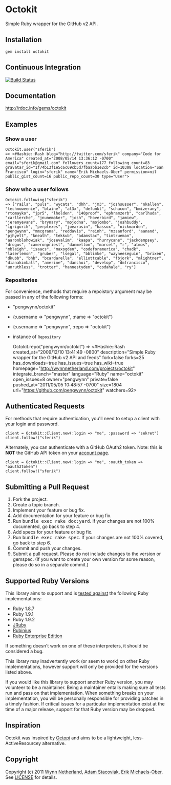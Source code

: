 # Octokit
Simple Ruby wrapper for the GitHub v2 API.

## <a name="installation"></a>Installation
    gem install octokit

## <a name="ci"></a>Continuous Integration
[![Build Status](https://secure.travis-ci.org/pengwynn/octokit.png)](http://travis-ci.org/pengwynn/octokit)

## <a name="documentation"></a>Documentation
http://rdoc.info/gems/octokit

## <a name="examples"></a>Examples
### Show a user
    Octokit.user("sferik")
    => <#Hashie::Rash blog="http://twitter.com/sferik" company="Code for America" created_at="2008/05/14 13:36:12 -0700" email="sferik@gmail.com" followers_count=177 following_count=83 gravatar_id="1f74b13f1e5c6c69cb5d7fbaabb1e2cb" id=10308 location="San Francisco" login="sferik" name="Erik Michaels-Ober" permission=nil public_gist_count=16 public_repo_count=30 type="User">

### Show who a user follows
    Octokit.following("sferik")
    => ["rails", "puls", "wycats", "dhh", "jm3", "joshsusser", "nkallen", "technoweenie", "blaine", "al3x", "defunkt", "schacon", "bmizerany", "rtomayko", "jpr5", "lholden", "140proof", "ephramzerb", "carlhuda", "carllerche", "jnunemaker", "josh", "hoverbird", "jamiew", "jeremyevans", "brynary", "mojodna", "mojombo", "joshbuddy", "igrigorik", "perplexes", "joearasin", "hassox", "nickmarden", "pengwynn", "mmcgrana", "reddavis", "reinh", "mzsanford", "aanand", "pjhyett", "kneath", "tekkub", "adamstac", "timtrueman", "aaronblohowiak", "josevalim", "kaapa", "hurrycane", "jackdempsey", "drogus", "cameronpriest", "danmelton", "marcel", "r", "atmos", "mbleigh", "isaacs", "maxogden", "codeforamerica", "chadk", "laserlemon", "gruber", "lsegal", "bblimke", "wayneeseguin", "brixen", "dkubb", "bhb", "bcardarella", "elliottcable", "fbjork", "mlightner", "dianakimball", "amerine", "danchoi", "develop", "dmfrancisco", "unruthless", "trotter", "hannestyden", "codahale", "ry"]

### Repositories
For convenience, methods that require a repoistory argument may be passed in any of the following forms:

* "pengwynn/octokit"
* {:username => "pengwynn", :name => "octokit"}
* {:username => "pengwynn", :repo => "octokit"}
* instance of `Repository`

    Octokit.repo("pengwynn/octokit")
    => <#Hashie::Rash created_at="2009/12/10 13:41:49 -0800" description="Simple Ruby wrapper for the GitHub v2 API and feeds" fork=false forks=25 has_downloads=true has_issues=true has_wiki=true homepage="http://wynnnetherland.com/projects/octokit" integrate_branch="master" language="Ruby" name="octokit" open_issues=8 owner="pengwynn" private=false pushed_at="2011/05/05 10:48:57 -0700" size=1804 url="https://github.com/pengwynn/octokit" watchers=92>

## <a name="authenticated_requests"></a>Authenticated Requests
For methods that require authentication, you'll need to setup a client with
your login and password.

    client = Octokit::Client.new(:login => "me", :password => "sekret")
    client.follow!("sferik")

Alternately, you can authenticate with a GitHub OAuth2 token. Note: this is
**NOT** the GitHub API token on your [account
page](https://github.com/account).

    client = Octokit::Client.new(:login => "me", :oauth_token => "oauth2token")
    client.follow!("sferik")

## <a name="pulls"></a>Submitting a Pull Request
1. Fork the project.
2. Create a topic branch.
3. Implement your feature or bug fix.
4. Add documentation for your feature or bug fix.
5. Run <tt>bundle exec rake doc:yard</tt>. If your changes are not 100% documented, go back to step 4.
6. Add specs for your feature or bug fix.
7. Run <tt>bundle exec rake spec</tt>. If your changes are not 100% covered, go back to step 6.
8. Commit and push your changes.
9. Submit a pull request. Please do not include changes to the version or gemspec. (If you want to create your own version for some reason, please do so in a separate commit.)

## <a name="versions"></a>Supported Ruby Versions
This library aims to support and is [tested
against](http://travis-ci.org/pengwynn/octokit) the following Ruby
implementations:

* Ruby 1.8.7
* Ruby 1.9.1
* Ruby 1.9.2
* [JRuby](http://www.jruby.org/)
* [Rubinius](http://rubini.us/)
* [Ruby Enterprise Edition](http://www.rubyenterpriseedition.com/)

If something doesn't work on one of these interpreters, it should be considered
a bug.

This library may inadvertently work (or seem to work) on other Ruby
implementations, however support will only be provided for the versions listed
above.

If you would like this library to support another Ruby version, you may
volunteer to be a maintainer. Being a maintainer entails making sure all tests
run and pass on that implementation. When something breaks on your
implementation, you will be personally responsible for providing patches in a
timely fashion. If critical issues for a particular implementation exist at the
time of a major release, support for that Ruby version may be dropped.

## <a name="inspiration"></a>Inspiration
Octokit was inspired by [Octopi](https://github.com/fcoury/octopi) and aims to
be a lightweight, less-ActiveResourcey alternative.

## <a name="copyright"></a>Copyright
Copyright (c) 2011 [Wynn Netherland](http://wynnnetherland.com), [Adam Stacoviak](http://adamstacoviak.com/), [Erik Michaels-Ober](https://github.com/sferik).
See [LICENSE](https://github.com/pengwynn/octokit/blob/master/LICENSE) for details.
